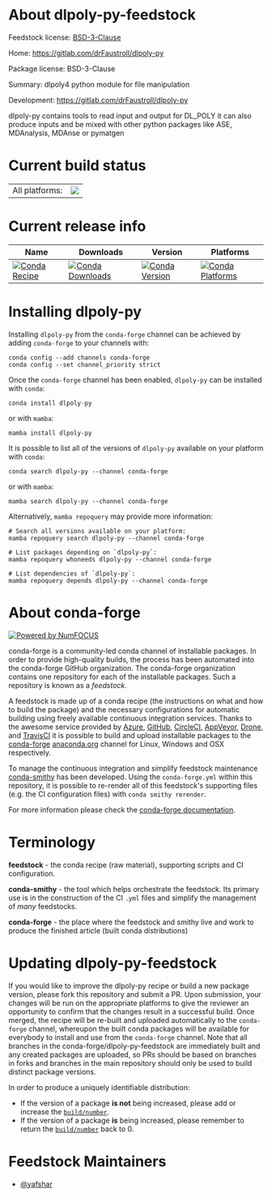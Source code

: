 About dlpoly-py-feedstock
=========================

Feedstock license: [BSD-3-Clause](https://github.com/conda-forge/dlpoly-py-feedstock/blob/main/LICENSE.txt)

Home: https://gitlab.com/drFaustroll/dlpoly-py

Package license: BSD-3-Clause

Summary: dlpoly4 python module for file manipulation

Development: https://gitlab.com/drFaustroll/dlpoly-py

dlpoly-py contains tools to read input and output for DL_POLY it can
also produce inputs and be mixed with other python packages like ASE,
MDAnalysis, MDAnse or pymatgen


Current build status
====================


<table><tr><td>All platforms:</td>
    <td>
      <a href="https://dev.azure.com/conda-forge/feedstock-builds/_build/latest?definitionId=10710&branchName=main">
        <img src="https://dev.azure.com/conda-forge/feedstock-builds/_apis/build/status/dlpoly-py-feedstock?branchName=main">
      </a>
    </td>
  </tr>
</table>

Current release info
====================

| Name | Downloads | Version | Platforms |
| --- | --- | --- | --- |
| [![Conda Recipe](https://img.shields.io/badge/recipe-dlpoly--py-green.svg)](https://anaconda.org/conda-forge/dlpoly-py) | [![Conda Downloads](https://img.shields.io/conda/dn/conda-forge/dlpoly-py.svg)](https://anaconda.org/conda-forge/dlpoly-py) | [![Conda Version](https://img.shields.io/conda/vn/conda-forge/dlpoly-py.svg)](https://anaconda.org/conda-forge/dlpoly-py) | [![Conda Platforms](https://img.shields.io/conda/pn/conda-forge/dlpoly-py.svg)](https://anaconda.org/conda-forge/dlpoly-py) |

Installing dlpoly-py
====================

Installing `dlpoly-py` from the `conda-forge` channel can be achieved by adding `conda-forge` to your channels with:

```
conda config --add channels conda-forge
conda config --set channel_priority strict
```

Once the `conda-forge` channel has been enabled, `dlpoly-py` can be installed with `conda`:

```
conda install dlpoly-py
```

or with `mamba`:

```
mamba install dlpoly-py
```

It is possible to list all of the versions of `dlpoly-py` available on your platform with `conda`:

```
conda search dlpoly-py --channel conda-forge
```

or with `mamba`:

```
mamba search dlpoly-py --channel conda-forge
```

Alternatively, `mamba repoquery` may provide more information:

```
# Search all versions available on your platform:
mamba repoquery search dlpoly-py --channel conda-forge

# List packages depending on `dlpoly-py`:
mamba repoquery whoneeds dlpoly-py --channel conda-forge

# List dependencies of `dlpoly-py`:
mamba repoquery depends dlpoly-py --channel conda-forge
```


About conda-forge
=================

[![Powered by
NumFOCUS](https://img.shields.io/badge/powered%20by-NumFOCUS-orange.svg?style=flat&colorA=E1523D&colorB=007D8A)](https://numfocus.org)

conda-forge is a community-led conda channel of installable packages.
In order to provide high-quality builds, the process has been automated into the
conda-forge GitHub organization. The conda-forge organization contains one repository
for each of the installable packages. Such a repository is known as a *feedstock*.

A feedstock is made up of a conda recipe (the instructions on what and how to build
the package) and the necessary configurations for automatic building using freely
available continuous integration services. Thanks to the awesome service provided by
[Azure](https://azure.microsoft.com/en-us/services/devops/), [GitHub](https://github.com/),
[CircleCI](https://circleci.com/), [AppVeyor](https://www.appveyor.com/),
[Drone](https://cloud.drone.io/welcome), and [TravisCI](https://travis-ci.com/)
it is possible to build and upload installable packages to the
[conda-forge](https://anaconda.org/conda-forge) [anaconda.org](https://anaconda.org/)
channel for Linux, Windows and OSX respectively.

To manage the continuous integration and simplify feedstock maintenance
[conda-smithy](https://github.com/conda-forge/conda-smithy) has been developed.
Using the ``conda-forge.yml`` within this repository, it is possible to re-render all of
this feedstock's supporting files (e.g. the CI configuration files) with ``conda smithy rerender``.

For more information please check the [conda-forge documentation](https://conda-forge.org/docs/).

Terminology
===========

**feedstock** - the conda recipe (raw material), supporting scripts and CI configuration.

**conda-smithy** - the tool which helps orchestrate the feedstock.
                   Its primary use is in the construction of the CI ``.yml`` files
                   and simplify the management of *many* feedstocks.

**conda-forge** - the place where the feedstock and smithy live and work to
                  produce the finished article (built conda distributions)


Updating dlpoly-py-feedstock
============================

If you would like to improve the dlpoly-py recipe or build a new
package version, please fork this repository and submit a PR. Upon submission,
your changes will be run on the appropriate platforms to give the reviewer an
opportunity to confirm that the changes result in a successful build. Once
merged, the recipe will be re-built and uploaded automatically to the
`conda-forge` channel, whereupon the built conda packages will be available for
everybody to install and use from the `conda-forge` channel.
Note that all branches in the conda-forge/dlpoly-py-feedstock are
immediately built and any created packages are uploaded, so PRs should be based
on branches in forks and branches in the main repository should only be used to
build distinct package versions.

In order to produce a uniquely identifiable distribution:
 * If the version of a package **is not** being increased, please add or increase
   the [``build/number``](https://docs.conda.io/projects/conda-build/en/latest/resources/define-metadata.html#build-number-and-string).
 * If the version of a package **is** being increased, please remember to return
   the [``build/number``](https://docs.conda.io/projects/conda-build/en/latest/resources/define-metadata.html#build-number-and-string)
   back to 0.

Feedstock Maintainers
=====================

* [@yafshar](https://github.com/yafshar/)

